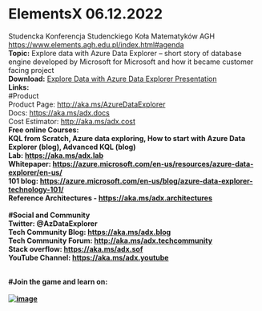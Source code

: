# ElementsX 06.12.2022
Studencka Konferencja Studenckiego Koła Matematyków AGH<br>
https://www.elements.agh.edu.pl/index.html#agenda<br>
<b>Topic:</b> Explore data with Azure Data Explorer – short story of database engine developed by Microsoft for Microsoft and how it became customer facing project
<br><b>Download:</B> <a href="https://github.com/DataInsiders/Elements/blob/main/Explore%20Data%20with%20Azure%20Data%20Explorer.pdf">Explore Data with Azure Data Explorer Presentation</a><br>
<b>Links:</b><br>
#Product<br>
Product Page: http://aka.ms/AzureDataExplorer<br>
Docs: https://aka.ms/adx.docs <br>
Cost Estimator: http://aka.ms/adx.cost<br>
<b>Free online Courses:<br><b>
KQL from Scratch, Azure data exploring, How to start with Azure Data Explorer (blog), Advanced KQL (blog)<br>
Lab: https://aka.ms/adx.lab<br>
Whitepaper: https://azure.microsoft.com/en-us/resources/azure-data-explorer/en-us/ <br>
101 blog: https://azure.microsoft.com/en-us/blog/azure-data-explorer-technology-101/ <br>
Reference Architectures - https://aka.ms/adx.architectures <br>
<br>
#Social and Community <br>
Twitter: @AzDataExplorer<br>
Tech Community Blog: https://aka.ms/adx.blog <br>
Tech Community Forum: http://aka.ms/adx.techcommunity<br>
Stack overflow:  https://aka.ms/adx.sof <br>
YouTube Channel: https://aka.ms/adx.youtube <br><br>

 <b>#Join the game and learn on:</B><br><br>
<a href=https://detective.kusto.io>![image](https://user-images.githubusercontent.com/104371605/200137013-956a90db-b89d-4e8d-8472-c59ca0cb3600.png) </a>


